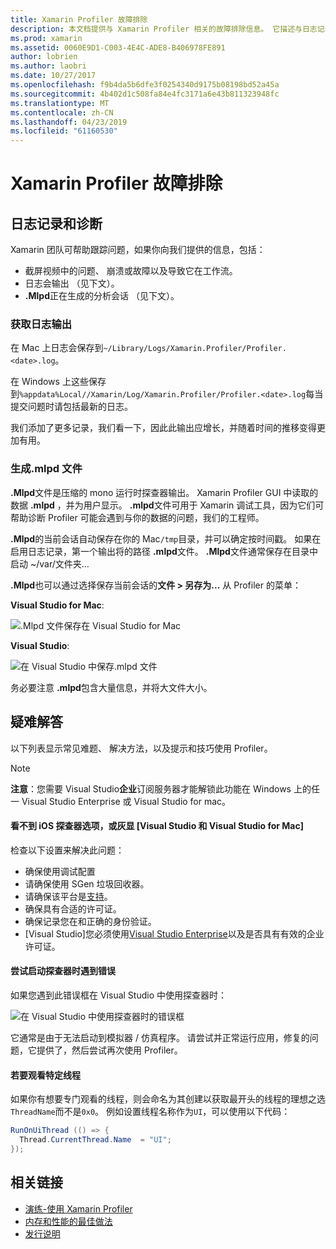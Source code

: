 ```yaml
---
title: Xamarin Profiler 故障排除
description: 本文档提供与 Xamarin Profiler 相关的故障排除信息。 它描述与日志记录和诊断、 IDE 和其他主题相关的问题。
ms.prod: xamarin
ms.assetid: 0060E9D1-C003-4E4C-ADE8-B406978FE891
author: lobrien
ms.author: laobri
ms.date: 10/27/2017
ms.openlocfilehash: f9b4da5b6dfe3f0254340d9175b08198bd52a45a
ms.sourcegitcommit: 4b402d1c508fa84e4fc3171a6e43b811323948fc
ms.translationtype: MT
ms.contentlocale: zh-CN
ms.lasthandoff: 04/23/2019
ms.locfileid: "61160530"
---
```

# <a name="xamarin-profiler-troubleshooting"></a>Xamarin Profiler 故障排除

## <a name="logging-and-diagnostics"></a>日志记录和诊断

Xamarin 团队可帮助跟踪问题，如果你向我们提供的信息，包括：

- 截屏视频中的问题、 崩溃或故障以及导致它在工作流。
- 日志会输出 （见下文）。
- **.Mlpd**正在生成的分析会话 （见下文）。

### <a name="getting-log-outputs"></a>获取日志输出

在 Mac 上日志会保存到`~/Library/Logs/Xamarin.Profiler/Profiler.<date>.log`。

在 Windows 上这些保存到`%appdata%Local//Xamarin/Log/Xamarin.Profiler/Profiler.<date>.log`每当提交问题时请包括最新的日志。

我们添加了更多记录，我们看一下，因此此输出应增长，并随着时间的推移变得更加有用。

<a name="gen_mlpd" />

### <a name="generating-mlpd-files"></a>生成.mlpd 文件

**.Mlpd**文件是压缩的 mono 运行时探查器输出。 Xamarin Profiler GUI 中读取的数据 **.mlpd** ，并为用户显示。 **.mlpd**文件可用于 Xamarin 调试工具，因为它们可帮助诊断 Profiler 可能会遇到与你的数据的问题，我们的工程师。

**.Mlpd**的当前会话自动保存在你的 Mac`/tmp`目录，并可以确定按时间戳。 如果在启用日志记录，第一个输出将的路径 **.mlpd**文件。 **.Mlpd**文件通常保存在目录中启动 ~/var/文件夹...

**.Mlpd**也可以通过选择保存当前会话的**文件 > 另存为...** 从 Profiler 的菜单：

**Visual Studio for Mac**:

![](troubleshooting-images/image17.png ".Mlpd 文件保存在 Visual Studio for Mac")

**Visual Studio**:

![](troubleshooting-images/image17-vs.png "在 Visual Studio 中保存.mlpd 文件")

务必要注意 **.mlpd**包含大量信息，并将大文件大小。

## <a name="troubleshooting"></a>疑难解答

以下列表显示常见难题、 解决方法，以及提示和技巧使用 Profiler。

> [!NOTE]
> **注意**：您需要 Visual Studio**企业**订阅服务器才能解锁此功能在 Windows 上的任一 Visual Studio Enterprise 或 Visual Studio for mac。

#### <a name="i-cant-see-the-ios-profiler-option-or-it-is-greyed-out-visual-studio-and-visual-studio-for-mac"></a>看不到 iOS 探查器选项，或灰显 [Visual Studio 和 Visual Studio for Mac]

检查以下设置来解决此问题：

- 确保使用调试配置
- 请确保使用 SGen 垃圾回收器。
- 请确保该平台是[支持](~/tools/profiler/index.md#Profiler_Support)。
- 确保具有合适的许可证。
- 确保记录您在和正确的身份验证。
- [Visual Studio]您必须使用[Visual Studio Enterprise](https://visualstudio.microsoft.com/vs/enterprise/)以及是否具有有效的企业许可证。

#### <a name="i-get-an-error-when-i-try-to-launch-the-profiler"></a>尝试启动探查器时遇到错误

如果您遇到此错误框在 Visual Studio 中使用探查器时：

![](troubleshooting-images/error.png "在 Visual Studio 中使用探查器时的错误框")

它通常是由于无法启动到模拟器 / 仿真程序。 请尝试并正常运行应用，修复的问题，它提供了，然后尝试再次使用 Profiler。

#### <a name="to-watch-a-specific-thread"></a>若要观看特定线程

如果你有想要专门观看的线程，则会命名为其创建以获取最开头的线程的理想之选`ThreadName`而不是`0x0`。 例如设置线程名称作为`UI`，可以使用以下代码：

```csharp
RunOnUiThread (() => {
  Thread.CurrentThread.Name  = "UI";
});
```

## <a name="related-links"></a>相关链接

- [演练-使用 Xamarin Profiler](~/tools/profiler/index.md)
- [内存和性能的最佳做法](~/cross-platform/deploy-test/memory-perf-best-practices.md)
- [发行说明](https://developer.xamarin.com/releases/profiler/preview/)

